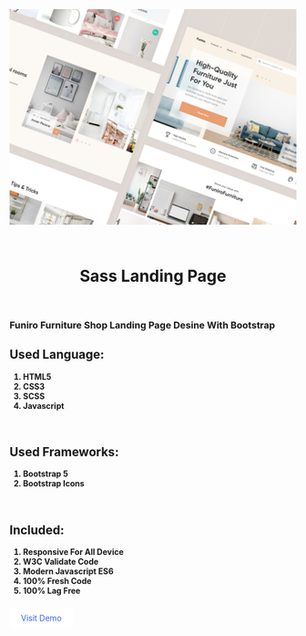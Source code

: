![Screenshot](./images/readme/screenshot.jpg)

<br />
<h1 style="text-align:center; border: none;">Sass Landing Page</h1>

<br />

<h3>Funiro Furniture Shop Landing Page Desine With Bootstrap</h3>

<h2>Used Language:</h2>
<ul style="list-style: number;">
    <li style="font-weight: bold;">HTML5</li>
    <li style="font-weight: bold;">CSS3</li>
    <li style="font-weight: bold;">SCSS</li>
    <li style="font-weight: bold;">Javascript</li>
</ul>

<br />
<h2>Used Frameworks:</h2>
<ul style="list-style: number;">
    <li style="font-weight: bold;">Bootstrap 5</li>
    <li style="font-weight: bold;">Bootstrap Icons</li>
</ul>

<br />
<h2>Included:</h2>
<ul style="list-style: number;">
    <li style="font-weight: bold;">Responsive For All Device</li>
    <li style="font-weight: bold;">W3C Validate Code</li>
    <li style="font-weight: bold;">Modern Javascript ES6</li>
    <li style="font-weight: bold;">100% Fresh Code</li>
    <li style="font-weight: bold;">100% Lag Free</li>
</ul>

<br />
<a href="https://developer-faras.github.io/Funiro-landing-page/" style="padding: 10px 20px; background: #fff; text-decoration: none; color: rgb(55, 99, 245);" >Visit Demo</a>







